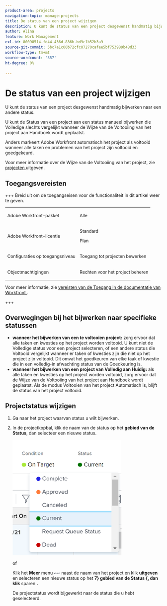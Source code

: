 ```yaml
---
product-area: projects
navigation-topic: manage-projects
title: De status van een project wijzigen
description: U kunt de status van een project desgewenst handmatig bijwerken naar een andere status. U kunt de Status van een project aan een status manueel bijwerken die Volledige slechts vergelijkt wanneer de Wijze van de Voltooiing van het project aan Handboek wordt geplaatst.
author: Alina
feature: Work Management
exl-id: 80098514-fd44-436d-836b-bd9c1b52b3a9
source-git-commit: 5bc7a1c00b72cfc07270cafee5bf753989b48d33
workflow-type: tm+mt
source-wordcount: '357'
ht-degree: 0%

---
```


# De status van een project wijzigen

<!--Audited: 02/2024-->

U kunt de status van een project desgewenst handmatig bijwerken naar een andere status.

U kunt de Status van een project aan een status manueel bijwerken die Volledige slechts vergelijkt wanneer de Wijze van de Voltooiing van het project aan Handboek wordt geplaatst.

Anders markeert Adobe Workfront automatisch het project als voltooid wanneer alle taken en problemen van het project zijn voltooid en goedgekeurd.

Voor meer informatie over de Wijze van de Voltooiing van het project, zie [ projecten ](/help/quicksilver/manage-work/projects/manage-projects/edit-projects.md) uitgeven.

## Toegangsvereisten

+++ Breid uit om de toegangseisen voor de functionaliteit in dit artikel weer te geven.

<table style="table-layout:auto"> 
 <col> 
 <col> 
 <tbody> 
  <tr> 
   <td role="rowheader">Adobe Workfront-pakket</td> 
   <td> <p>Alle</p> </td> 
  </tr> 
  <tr> 
   <td role="rowheader">Adobe Workfront-licentie</td> 
   <td> <p>Standard</p> 
   <p>Plan</p>
   </td> 
  </tr> 
  <tr> 
   <td role="rowheader">Configuraties op toegangsniveau</td> 
   <td> <p>Toegang tot projecten bewerken</p> </td> 
  </tr> 
  <tr> 
   <td role="rowheader">Objectmachtigingen</td> 
   <td> <p>Rechten voor het project beheren</p> </td> 
  </tr> 
 </tbody> 
</table>

Voor meer informatie, zie [ vereisten van de Toegang in de documentatie van Workfront ](/help/quicksilver/administration-and-setup/add-users/access-levels-and-object-permissions/access-level-requirements-in-documentation.md).

+++


<!--Old:

<table style="table-layout:auto"> 
 <col> 
 <col> 
 <tbody> 
  <tr> 
   <td role="rowheader">Adobe Workfront plan</td> 
   <td> <p>Any</p> </td> 
  </tr> 
  <tr> 
   <td role="rowheader">Adobe Workfront license*</td> 
   <td> <p>New: Standard </p> 
   Or
   <p>Current: Plan </p>
   </td> 
  </tr> 
  <tr> 
   <td role="rowheader">Access level configurations</td> 
   <td> <p>Edit access to Projects</p> </td> 
  </tr> 
  <tr> 
   <td role="rowheader">Object permissions</td> 
   <td> <p>Manage permissions on the project</p> </td> 
  </tr> 
 </tbody> 
</table>-->

## Overwegingen bij het bijwerken naar specifieke statussen

* **wanneer het bijwerken van een te voltooien project:** zorg ervoor dat alle taken en kwesties op het project worden voltooid. U kunt niet de Volledige status voor een project selecteren, of een andere status die Voltooid vergelijkt wanneer er taken of kwesties zijn die niet op het project zijn voltooid. Dit omvat het goedkeuren van elke taak of kwestie die in een volledig-in afwachting status van de Goedkeuring is.
* **wanneer het bijwerken van een project van Volledig aan Huidig:** als alle taken en kwesties op het project worden voltooid, zorg ervoor dat de Wijze van de Voltooiing van het project aan Handboek wordt geplaatst. Als de modus Voltooien van het project Automatisch is, blijft de status van het project voltooid.

## Projectstatus wijzigen

1. Ga naar het project waarvan status u wilt bijwerken.
1. In de projectkopbal, klik de naam van de status op het **gebied van de Status**, dan selecteer een nieuwe status.

   ![ het projectstatus van de Verandering ](assets/change-project-status-in-header-drop-down-nwe-350x371.png)

   of

   Klik het **Meer** menu ![ Meer menu ](assets/qs-more-menu.png) naast de naam van het project en klik **uitgeven** en selecteren een nieuwe status op het **7} gebied van de Status {, dan klik** sparen **.**

   De projectstatus wordt bijgewerkt naar de status die u hebt geselecteerd.
